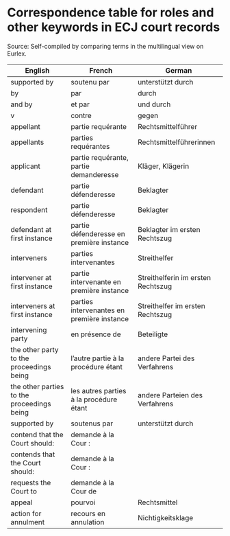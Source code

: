 # Correspondence table for roles and other keywords in ECJ court records

Source: Self-compiled by comparing terms in the multilingual view on Eurlex.

| English                                    | French                                     | German                             |
| ------------------------------------------ | ------------------------------------------ | ---------------------------------- |
| supported by                               | soutenu par                                | unterstützt durch                  |
| by                                         | par                                        | durch                              |
| and by                                     | et par                                     | und durch                          |
| v                                          | contre                                     | gegen                              |
| appellant                                  | partie requérante                          | Rechtsmittelführer                 |
| appellants                                 | parties requérantes                        | Rechtsmittelführerinnen            |
| applicant                                  | partie requérante, partie demanderesse     | Kläger, Klägerin                   |
| defendant                                  | partie défenderesse                        | Beklagter                          |
| respondent                                 | partie défenderesse                        | Beklagter                          |
| defendant at first instance                | partie défenderesse en première instance   | Beklagter im ersten Rechtszug      |
| interveners                                | parties intervenantes                      | Streithelfer                       |
| intervener at first instance               | partie intervenante en première instance   | Streithelferin im ersten Rechtszug |
| interveners at first instance              | parties intervenantes en première instance | Streithelfer im ersten Rechtszug   |
| intervening party                          | en présence de                             | Beteiligte                         |
| the other party to the proceedings being   | l’autre partie à la procédure étant        | andere Partei des Verfahrens       |
| the other parties to the proceedings being | les autres parties à la procédure étant    | andere Parteien des Verfahrens     |
| supported by                               | soutenus par                               | unterstützt durch                  |
| contend that the Court should:             | demande à la Cour :                        |                                    |
| contends that the Court should:            | demande à la Cour :                        |                                    |
| requests the Court to                      | demande à la Cour de                       |                                    |
| appeal                                     | pourvoi                                    | Rechtsmittel                       |
| action for annulment                       | recours en annulation                      | Nichtigkeitsklage
